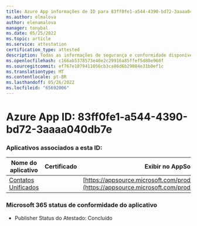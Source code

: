 ```yaml
---
title: Azure App informações de ID para 83ff0fe1-a544-4390-bd72-3aaaa040db7e
ms.author: elmalova
author: elenamalova
manager: tonybal
ms.date: 05/25/2022
ms.topic: article
ms.service: attestation
certification_type: attested
description: Todas as informações de segurança e conformidade disponíveis para 83ff0fe1-a544-4390-bd72-3aaaa040db7e.
ms.openlocfilehash: c166ab5378573e40e2c29916a85ffef5d80e960f
ms.sourcegitcommit: ef767e1079411056cb3ca86d6b29084e31b0ef1c
ms.translationtype: MT
ms.contentlocale: pt-BR
ms.lasthandoff: 05/26/2022
ms.locfileid: "65692006"
---
```

# <a name="azure-app-id-83ff0fe1-a544-4390-bd72-3aaaa040db7e"></a>Azure App ID: 83ff0fe1-a544-4390-bd72-3aaaa040db7e


### <a name="apps-associated-with-this-id"></a>Aplicativos associados a esta ID:
| **Nome do aplicativo** | **Certificado** | **Exibir no AppSource** |
|--------------|---------------|-----------------------|
| [Contatos Unificados](../forward/WA200003877.md) |  | [https://appsource.microsoft.com/product/office/WA200003877](https://appsource.microsoft.com/product/office/WA200003877) |

### <a name="microsoft-365-app-compliance-status"></a>Microsoft 365 status de conformidade do aplicativo
- Publisher Status do Atestado: Concluído
